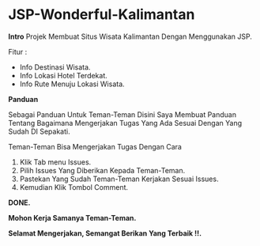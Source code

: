 # JSP-Wonderful-Kalimantan

**Intro**
Projek Membuat Situs Wisata Kalimantan Dengan Menggunakan JSP.

Fitur :
 - Info Destinasi Wisata.
 - Info Lokasi Hotel Terdekat.
 - Info Rute Menuju Lokasi Wisata.



**Panduan**

Sebagai Panduan Untuk Teman-Teman Disini Saya Membuat Panduan Tentang Bagaimana Mengerjakan Tugas Yang Ada Sesuai Dengan Yang Sudah DI Sepakati.



Teman-Teman Bisa Mengerjakan Tugas Dengan Cara

1. Klik Tab menu Issues.
2. Pilih Issues Yang Diberikan Kepada Teman-Teman.
3. Pastekan Yang Sudah Teman-Teman Kerjakan Sesuai Issues.
4. Kemudian Klik Tombol Comment.

**DONE.**

**Mohon Kerja Samanya Teman-Teman.**

**Selamat Mengerjakan, Semangat Berikan Yang Terbaik !!.**
